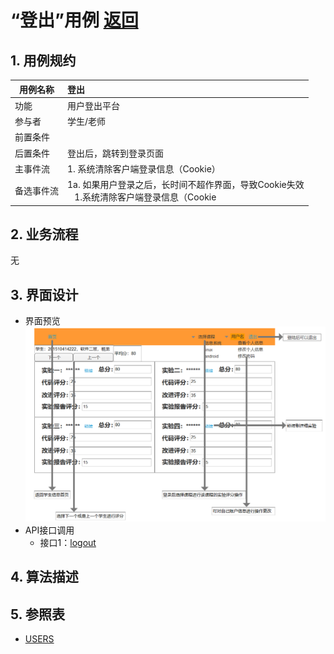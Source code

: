 # “登出”用例 [返回](README.md)

## 1. 用例规约

|用例名称|登出|
|-------|:-------------|
|功能|用户登出平台|
|参与者|学生/老师|
|前置条件| |
|后置条件|登出后，跳转到登录页面|
|主事件流| 1. 系统清除客户端登录信息（Cookie）|
|备选事件流|1a. 如果用户登录之后，长时间不超作界面，导致Cookie失效 <br/>&nbsp;&nbsp; 1.系统清除客户端登录信息（Cookie|

## 2. 业务流程
无

## 3. 界面设计
- 界面预览
![](评定成绩.png)
- API接口调用
    - 接口1：[logout](登出api.md)

## 4. 算法描述
    
## 5. 参照表

- [USERS](数据库实现.md/#USERS)

